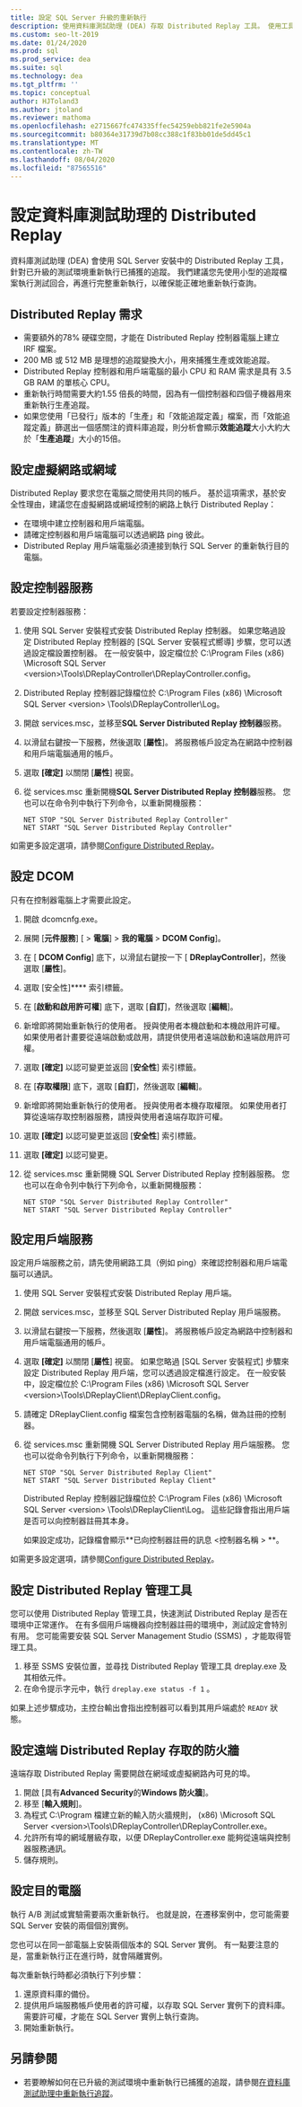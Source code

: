 ```yaml
---
title: 設定 SQL Server 升級的重新執行
description: 使用資料庫測試助理 (DEA) 存取 Distributed Replay 工具。 使用工具，針對已升級的測試環境重新執行已捕獲的追蹤。
ms.custom: seo-lt-2019
ms.date: 01/24/2020
ms.prod: sql
ms.prod_service: dea
ms.suite: sql
ms.technology: dea
ms.tgt_pltfrm: ''
ms.topic: conceptual
author: HJToland3
ms.author: jtoland
ms.reviewer: mathoma
ms.openlocfilehash: e2715667fc474335ffec54259ebb821fe2e5904a
ms.sourcegitcommit: b80364e31739d7b08cc388c1f83bb01de5dd45c1
ms.translationtype: MT
ms.contentlocale: zh-TW
ms.lasthandoff: 08/04/2020
ms.locfileid: "87565516"
---
```

# <a name="configure-distributed-replay-for-database-experimentation-assistant"></a>設定資料庫測試助理的 Distributed Replay

資料庫測試助理 (DEA) 會使用 SQL Server 安裝中的 Distributed Replay 工具，針對已升級的測試環境重新執行已捕獲的追蹤。 我們建議您先使用小型的追蹤檔案執行測試回合，再進行完整重新執行，以確保能正確地重新執行查詢。

## <a name="distributed-replay-requirements"></a>Distributed Replay 需求

- 需要額外的78% 硬碟空間，才能在 Distributed Replay 控制器電腦上建立 IRF 檔案。
- 200 MB 或 512 MB 是理想的追蹤變換大小，用來捕獲生產或效能追蹤。
- Distributed Replay 控制器和用戶端電腦的最小 CPU 和 RAM 需求是具有 3.5 GB RAM 的單核心 CPU。
- 重新執行時間需要大約1.55 倍長的時間，因為有一個控制器和四個子機器用來重新執行生產追蹤。
- 如果您使用「已發行」版本的「生產」和「效能追蹤定義」檔案，而「效能追蹤定義」篩選出一個感關注的資料庫追蹤，則分析會顯示**效能追蹤**大小大約大於「**生產追蹤**」大小的15倍。

## <a name="set-up-a-virtual-network-or-domain"></a>設定虛擬網路或網域

Distributed Replay 要求您在電腦之間使用共同的帳戶。 基於這項需求，基於安全性理由，建議您在虛擬網路或網域控制的網路上執行 Distributed Replay：

- 在環境中建立控制器和用戶端電腦。
- 請確定控制器和用戶端電腦可以透過網路 ping 彼此。
- Distributed Replay 用戶端電腦必須連接到執行 SQL Server 的重新執行目的電腦。

## <a name="set-up-the-controller-service"></a>設定控制器服務

若要設定控制器服務：

1. 使用 SQL Server 安裝程式安裝 Distributed Replay 控制器。 如果您略過設定 Distributed Replay 控制器的 [SQL Server 安裝程式嚮導] 步驟，您可以透過設定檔設置控制器。 在一般安裝中，設定檔位於 C:\Program Files (x86) \Microsoft SQL Server \<version\>\Tools\DReplayController\DReplayController.config。
2. Distributed Replay 控制器記錄檔位於 C:\Program Files (x86) \Microsoft SQL Server \<version\> \Tools\DReplayController\Log。
3. 開啟 services.msc，並移至**SQL Server Distributed Replay 控制器**服務。
4. 以滑鼠右鍵按一下服務，然後選取 [**屬性**]。 將服務帳戶設定為在網路中控制器和用戶端電腦通用的帳戶。
5. 選取 **[確定]** 以關閉 [**屬性**] 視窗。
6. 從 services.msc 重新開機**SQL Server Distributed Replay 控制器**服務。 您也可以在命令列中執行下列命令，以重新開機服務：

   `NET STOP "SQL Server Distributed Replay Controller"`</br>
   `NET START "SQL Server Distributed Replay Controller"`

如需更多設定選項，請參閱[Configure Distributed Replay](https://docs.microsoft.com/sql/tools/distributed-replay/configure-distributed-replay)。

## <a name="configure-dcom"></a>設定 DCOM

只有在控制器電腦上才需要此設定。

1. 開啟 dcomcnfg.exe。
2. 展開 [**元件服務**] [  >  **電腦**]  >  **我的電腦**  >  **DCOM Config**]。
3. 在 [ **DCOM Config**] 底下，以滑鼠右鍵按一下 [ **DReplayController**]，然後選取 [**屬性**]。
4. 選取 [安全性]**** 索引標籤。
5. 在 [**啟動和啟用許可權**] 底下，選取 [**自訂**]，然後選取 [**編輯**]。
6. 新增即將開始重新執行的使用者。 授與使用者本機啟動和本機啟用許可權。 如果使用者計畫要從遠端啟動或啟用，請提供使用者遠端啟動和遠端啟用許可權。
7. 選取 **[確定]** 以認可變更並返回 [**安全性**] 索引標籤。
8. 在 [**存取權限**] 底下，選取 [**自訂**]，然後選取 [**編輯**]。
9. 新增即將開始重新執行的使用者。 授與使用者本機存取權限。 如果使用者打算從遠端存取控制器服務，請授與使用者遠端存取許可權。
10. 選取 **[確定]** 以認可變更並返回 [**安全性**] 索引標籤。
11. 選取 **[確定]** 以認可變更。
12. 從 services.msc 重新開機 SQL Server Distributed Replay 控制器服務。 您也可以在命令列中執行下列命令，以重新開機服務：

    `NET STOP "SQL Server Distributed Replay Controller"`</br>
    `NET START "SQL Server Distributed Replay Controller"`

## <a name="set-up-the-client-service"></a>設定用戶端服務

設定用戶端服務之前，請先使用網路工具（例如 ping）來確認控制器和用戶端電腦可以通訊。

1. 使用 SQL Server 安裝程式安裝 Distributed Replay 用戶端。
2. 開啟 services.msc，並移至 SQL Server Distributed Replay 用戶端服務。
3. 以滑鼠右鍵按一下服務，然後選取 [**屬性**]。 將服務帳戶設定為網路中控制器和用戶端電腦通用的帳戶。
4. 選取 **[確定]** 以關閉 [**屬性**] 視窗。 如果您略過 [SQL Server 安裝程式] 步驟來設定 Distributed Replay 用戶端，您可以透過設定檔進行設定。 在一般安裝中，設定檔位於 C:\Program Files (x86) \Microsoft SQL Server \<version\>\Tools\DReplayClient\DReplayClient.config。
5. 請確定 DReplayClient.config 檔案包含控制器電腦的名稱，做為註冊的控制器。
6. 從 services.msc 重新開機 SQL Server Distributed Replay 用戶端服務。 您也可以從命令列執行下列命令，以重新開機服務：

    `NET STOP "SQL Server Distributed Replay Client"`</br>
    `NET START "SQL Server Distributed Replay Client"`

    Distributed Replay 控制器記錄檔位於 C:\Program Files (x86) \Microsoft SQL Server \<version\> \Tools\DReplayClient\Log。 這些記錄會指出用戶端是否可以向控制器註冊其本身。

    如果設定成功，記錄檔會顯示**已向控制器註冊的訊息 <控制器名稱 \> **。

如需更多設定選項，請參閱[Configure Distributed Replay](https://docs.microsoft.com/sql/tools/distributed-replay/configure-distributed-replay)。

## <a name="set-up-distributed-replay-administration-tools"></a>設定 Distributed Replay 管理工具

您可以使用 Distributed Replay 管理工具，快速測試 Distributed Replay 是否在環境中正常運作。 在有多個用戶端機器向控制器註冊的環境中，測試設定會特別有用。 您可能需要安裝 SQL Server Management Studio (SSMS) ，才能取得管理工具。

1. 移至 SSMS 安裝位置，並尋找 Distributed Replay 管理工具 dreplay.exe 及其相依元件。
2. 在命令提示字元中，執行 `dreplay.exe status -f 1` 。

如果上述步驟成功，主控台輸出會指出控制器可以看到其用戶端處於 `READY` 狀態。

## <a name="configure-the-firewall-for-remote-distributed-replay-access"></a>設定遠端 Distributed Replay 存取的防火牆

遠端存取 Distributed Replay 需要開啟在網域或虛擬網路內可見的埠。

1. 開啟 [具有**Advanced Security**的**Windows 防火牆**]。
2. 移至 [**輸入規則**]。
3. 為程式 C:\Program 檔建立新的輸入防火牆規則， (x86) \Microsoft SQL Server \<version\>\Tools\DReplayController\DReplayController.exe。
4. 允許所有埠的網域層級存取，以便 DReplayController.exe 能夠從遠端與控制器服務通訊。
5. 儲存規則。

## <a name="set-up-target-computers"></a>設定目的電腦

執行 A/B 測試或實驗需要兩次重新執行。 也就是說，在遷移案例中，您可能需要 SQL Server 安裝的兩個個別實例。

您也可以在同一部電腦上安裝兩個版本的 SQL Server 實例。 有一點要注意的是，當重新執行正在進行時，就會隔離實例。

每次重新執行時都必須執行下列步驟：

1. 還原資料庫的備份。
2. 提供用戶端服務帳戶使用者的許可權，以存取 SQL Server 實例下的資料庫。 需要許可權，才能在 SQL Server 實例上執行查詢。
3. 開始重新執行。

## <a name="see-also"></a>另請參閱

- 若要瞭解如何在已升級的測試環境中重新執行已捕獲的追蹤，請參閱[在資料庫測試助理中重新執行追蹤](database-experimentation-assistant-replay-trace.md)。
